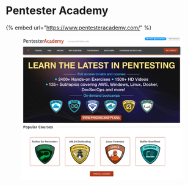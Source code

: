 # Pentester Academy

{% embed url="https://www.pentesteracademy.com/" %}

<figure><img src="../../.gitbook/assets/image (42).png" alt=""><figcaption></figcaption></figure>
